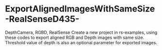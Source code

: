 # ExportAlignedImagesWithSameSize-RealSenseD435-
DepthCamera, RGBD, RealSense
Create a new project in rs-examples, using these codes to export aligned RGB and Depth images with same size. Threshold value of depth is also an optional parameter for exported images.
